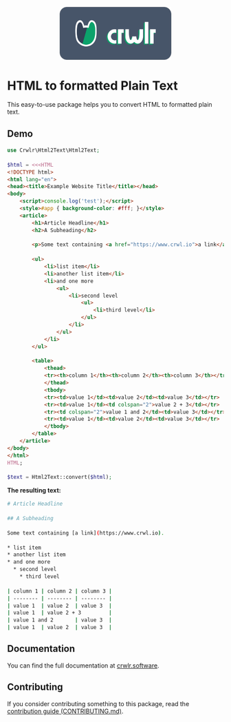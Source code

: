 <p align="center"><a href="https://www.crwlr.software" target="_blank"><img src="https://github.com/crwlrsoft/graphics/blob/eee6cf48ee491b538d11b9acd7ee71fbcdbe3a09/crwlr-logo.png" alt="crwlr.software logo" width="260"></a></p>

# HTML to formatted Plain Text

This easy-to-use package helps you to convert HTML to formatted plain text.

## Demo

```php
use Crwlr\Html2Text\Html2Text;

$html = <<<HTML
<!DOCTYPE html>
<html lang="en">
<head><title>Example Website Title</title></head>
<body>
    <script>console.log('test');</script>
    <style>#app { background-color: #fff; }</style>
    <article>
        <h1>Article Headline</h1>
        <h2>A Subheading</h2>

        <p>Some text containing <a href="https://www.crwl.io">a link</a>.</p>

        <ul>
            <li>list item</li>
            <li>another list item</li>
            <li>and one more
                <ul>
                    <li>second level
                        <ul>
                            <li>third level</li>
                        </ul>
                    </li>
                </ul>
            </li>
        </ul>

        <table>
            <thead>
            <tr><th>column 1</th><th>column 2</th><th>column 3</th></tr>
            </thead>
            <tbody>
            <tr><td>value 1</td><td>value 2</td><td>value 3</td></tr>
            <tr><td>value 1</td><td colspan="2">value 2 + 3</td></tr>
            <tr><td colspan="2">value 1 and 2</td><td>value 3</td></tr>
            <tr><td>value 1</td><td>value 2</td><td>value 3</td></tr>
            </tbody>
        </table>
    </article>
</body>
</html>
HTML;

$text = Html2Text::convert($html);
```

__The resulting text:__
```bash
# Article Headline

## A Subheading

Some text containing [a link](https://www.crwl.io).

* list item
* another list item
* and one more
  * second level
    * third level

| column 1 | column 2 | column 3 |
| -------- | -------- | -------- |
| value 1  | value 2  | value 3  |
| value 1  | value 2 + 3         |
| value 1 and 2       | value 3  |
| value 1  | value 2  | value 3  |
```

## Documentation

You can find the full documentation at [crwlr.software](https://www.crwlr.software/packages/html-2-text/getting-started).

## Contributing

If you consider contributing something to this package, read the [contribution guide (CONTRIBUTING.md)](CONTRIBUTING.md).
